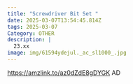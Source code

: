 ```yaml
---
title: "Screwdriver Bit Set "
date: 2025-03-07T13:54:45.814Z
tags: 2025-03-07
Category: OTHER
description: |
  23.xx
image: img/61594ydejul._ac_sl1000_.jpg
---
```

https://amzlink.to/az0dZdE8gDYGK
AD